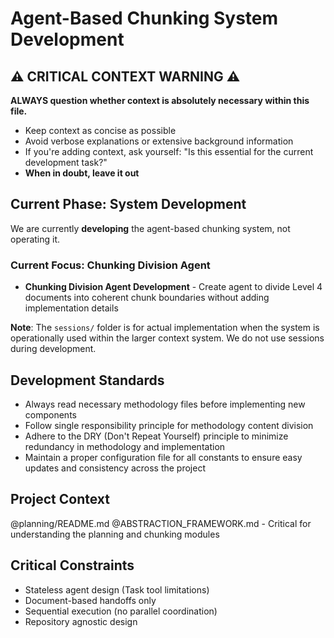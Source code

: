 # Agent-Based Chunking System Development

## ⚠️ CRITICAL CONTEXT WARNING ⚠️
**ALWAYS question whether context is absolutely necessary within this file.**
- Keep context as concise as possible
- Avoid verbose explanations or extensive background information
- If you're adding context, ask yourself: "Is this essential for the current development task?"
- **When in doubt, leave it out**

## Current Phase: System Development
We are currently **developing** the agent-based chunking system, not operating it. 

### Current Focus: Chunking Division Agent
- **Chunking Division Agent Development** - Create agent to divide Level 4 documents into coherent chunk boundaries without adding implementation details

**Note**: The `sessions/` folder is for actual implementation when the system is operationally used within the larger context system. We do not use sessions during development.

## Development Standards
- Always read necessary methodology files before implementing new components
- Follow single responsibility principle for methodology content division
- Adhere to the DRY (Don't Repeat Yourself) principle to minimize redundancy in methodology and implementation
- Maintain a proper configuration file for all constants to ensure easy updates and consistency across the project

## Project Context
@planning/README.md
@ABSTRACTION_FRAMEWORK.md - Critical for understanding the planning and chunking modules

## Critical Constraints
- Stateless agent design (Task tool limitations)
- Document-based handoffs only
- Sequential execution (no parallel coordination)
- Repository agnostic design
